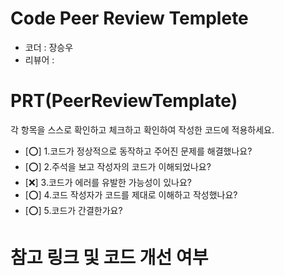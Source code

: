 # Code Peer Review Templete
- 코더 : 장승우
- 리뷰어 : 

# PRT(PeerReviewTemplate)
각 항목을 스스로 확인하고 체크하고 확인하여 작성한 코드에 적용하세요.
- [⭕] 1.코드가 정상적으로 동작하고 주어진 문제를 해결했나요?
- [⭕] 2.주석을 보고 작성자의 코드가 이해되었나요?
- [❌] 3.코드가 에러를 유발한 가능성이 있나요?
- [⭕] 4.코드 작성자가 코드를 제대로 이해하고 작성했나요?
- [⭕] 5.코드가 간결한가요?

# 참고 링크 및 코드 개선 여부

